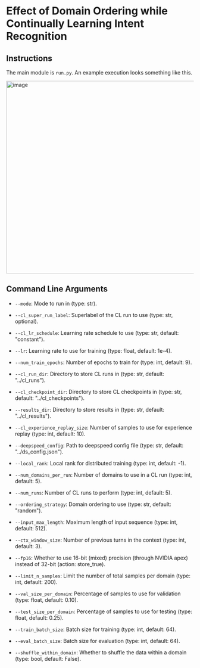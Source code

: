 # Effect of Domain Ordering while Continually Learning Intent Recognition

## Instructions
The main module is `run.py`. An example execution looks something like this.

<img width="517" alt="image" src="https://user-images.githubusercontent.com/1230386/231894580-18eea635-239b-4635-83fb-0411f8b6005a.png">

## Command Line Arguments

- `--mode`: Mode to run in (type: str).
- `--cl_super_run_label`: Superlabel of the CL run to use (type: str, optional).
- `--cl_lr_schedule`: Learning rate schedule to use (type: str, default: "constant").
- `--lr`: Learning rate to use for training (type: float, default: 1e-4).
- `--num_train_epochs`: Number of epochs to train for (type: int, default: 9).
- `--cl_run_dir`: Directory to store CL runs in (type: str, default: "../cl_runs").
- `--cl_checkpoint_dir`: Directory to store CL checkpoints in (type: str, default: "../cl_checkpoints").
- `--results_dir`: Directory to store results in (type: str, default: "../cl_results").
- `--cl_experience_replay_size`: Number of samples to use for experience replay (type: int, default: 10).
- `--deepspeed_config`: Path to deepspeed config file (type: str, default: "../ds_config.json").
- `--local_rank`: Local rank for distributed training (type: int, default: -1).

- `--num_domains_per_run`: Number of domains to use in a CL run (type: int, default: 5).
- `--num_runs`: Number of CL runs to perform (type: int, default: 5).

- `--ordering_strategy`: Domain ordering to use (type: str, default: "random").

- `--input_max_length`: Maximum length of input sequence (type: int, default: 512).
- `--ctx_window_size`: Number of previous turns in the context (type: int, default: 3).
- `--fp16`: Whether to use 16-bit (mixed) precision (through NVIDIA apex) instead of 32-bit (action: store_true).

- `--limit_n_samples`: Limit the number of total samples per domain (type: int, default: 200).
- `--val_size_per_domain`: Percentage of samples to use for validation (type: float, default: 0.10).
- `--test_size_per_domain`: Percentage of samples to use for testing (type: float, default: 0.25).
- `--train_batch_size`: Batch size for training (type: int, default: 64).
- `--eval_batch_size`: Batch size for evaluation (type: int, default: 64).
- `--shuffle_within_domain`: Whether to shuffle the data within a domain (type: bool, default: False).



